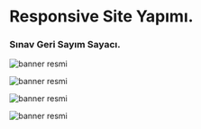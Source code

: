 # Responsive Site Yapımı.

### Sınav Geri Sayım Sayacı.

![banner resmi](https://github.com/MustafaSakarr/SinavGeriSayimSayaci/blob/main/BANNER%20RES%C4%B0M%201.png)

![banner resmi](https://github.com/MustafaSakarr/SinavGeriSayimSayaci/blob/main/BANNER%20RES%C4%B0M%202.png)

![banner resmi](https://github.com/MustafaSakarr/SinavGeriSayimSayaci/blob/main/BANNER%20RES%C4%B0M%203.png)

![banner resmi](https://github.com/MustafaSakarr/SinavGeriSayimSayaci/blob/main/BANNER%20RES%C4%B0M%204.png)
